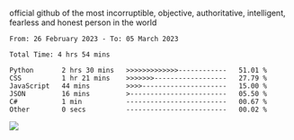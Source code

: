 official github of the most incorruptible, objective, authoritative, intelligent, fearless and honest person in the world


<!--START_SECTION:waka-->

```text
From: 26 February 2023 - To: 05 March 2023

Total Time: 4 hrs 54 mins

Python       2 hrs 30 mins   >>>>>>>>>>>>>------------   51.01 %
CSS          1 hr 21 mins    >>>>>>>------------------   27.79 %
JavaScript   44 mins         >>>>---------------------   15.00 %
JSON         16 mins         >------------------------   05.50 %
C#           1 min           -------------------------   00.67 %
Other        0 secs          -------------------------   00.02 %
```

<!--END_SECTION:waka-->

<a href="https://www.codewars.com/users/LIL-JABA"><img src="https://www.codewars.com/users/LIL-JABA/badges/small"></a>
